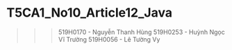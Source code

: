 # T5CA1_No10_Article12_Java
>> 
>>> 519H0170 - Nguyễn Thanh Hùng
>>> 519H0253 - Huỳnh Ngọc Vĩ Trường
>>> 519H0056 - Lê Tường Vy
